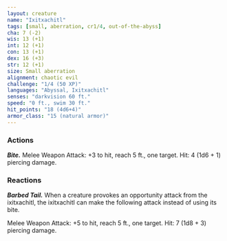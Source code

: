 ```yaml
---
layout: creature
name: "Ixitxachitl"
tags: [small, aberration, cr1/4, out-of-the-abyss]
cha: 7 (-2)
wis: 13 (+1)
int: 12 (+1)
con: 13 (+1)
dex: 16 (+3)
str: 12 (+1)
size: Small aberration
alignment: chaotic evil
challenge: "1/4 (50 XP)"
languages: "Abyssal, Ixitxachitl"
senses: "darkvision 60 ft."
speed: "0 ft., swim 30 ft."
hit_points: "18 (4d6+4)"
armor_class: "15 (natural armor)"
---
```


### Actions

***Bite.*** Melee Weapon Attack: +3 to hit, reach 5 ft., one target. Hit: 4 (1d6 + 1) piercing damage.

### Reactions

***Barbed Tail.*** When a creature provokes an opportunity attack from the ixitxachitl, the ixitxachitl can make the following attack instead of using its bite.

Melee Weapon Attack: +5 to hit, reach 5 ft., one target. Hit: 7 (1d8 + 3) piercing damage.
